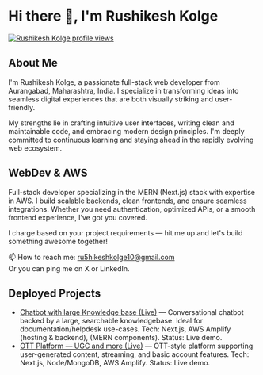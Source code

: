 # Hi there 👋, I'm Rushikesh Kolge 

[![Rushikesh Kolge profile views](https://u8views.com/api/v1/github/profiles/124882090/views/total-count.svg)](https://u8views.com/github/ru5hikesh)

## About Me

I'm Rushikesh Kolge, a passionate full-stack web developer from Aurangabad, Maharashtra, India. I specialize in transforming ideas into seamless digital experiences that are both visually striking and user-friendly.

My strengths lie in crafting intuitive user interfaces, writing clean and maintainable code, and embracing modern design principles. I'm deeply committed to continuous learning and staying ahead in the rapidly evolving web ecosystem.

## WebDev & AWS

Full-stack developer specializing in the MERN (Next.js) stack with expertise in AWS. I build scalable backends, clean frontends, and ensure seamless integrations. Whether you need authentication, optimized APIs, or a smooth frontend experience, I’ve got you covered.

I charge based on your project requirements — hit me up and let's build something awesome together!

📫 How to reach me: ru5hikeshkolge10@gmail.com  
Or you can ping me on X or LinkedIn.

## Deployed Projects

- [Chatbot with large Knowledge base (Live)](https://main.d36myt9107u7xb.amplifyapp.com) — Conversational chatbot backed by a large, searchable knowledgebase. Ideal for documentation/helpdesk use-cases. Tech: Next.js, AWS Amplify (hosting & backend), (MERN components). Status: Live demo.
- [OTT Platform — UGC and more (Live)](https://main.d309gzbvqbfim2.amplifyapp.com) — OTT-style platform supporting user-generated content, streaming, and basic account features. Tech: Next.js, Node/MongoDB, AWS Amplify. Status: Live demo.
